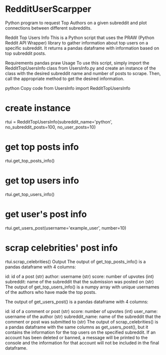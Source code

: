 # RedditUserScarpper
Python program to request Top Authors on a given subreddit and plot connections between different subreddits.

Reddit Top Users Info
This is a Python script that uses the PRAW (Python Reddit API Wrapper) library to gather information about top users on a specific subreddit. It returns a pandas dataframe with information based on top subreddit posts.

Requirements
pandas
praw
Usage
To use this script, simply import the RedditTopUsersInfo class from UsersInfo.py and create an instance of the class with the desired subreddit name and number of posts to scrape. Then, call the appropriate method to get the desired information.

python
Copy code
from UsersInfo import RedditTopUsersInfo

# create instance
rtui = RedditTopUsersInfo(subreddit_name='python', no_subreddit_posts=100, no_user_posts=10)

# get top posts info
rtui.get_top_posts_info()

# get top users info
rtui.get_top_users_info()

# get user's post info
rtui.get_users_post(username='example_user', number=10)

# scrap celebrities' post info
rtui.scrap_celebrities()
Output
The output of get_top_posts_info() is a pandas dataframe with 4 columns:

id: id of a post (str)
author: username (str)
score: number of upvotes (int)
subreddit: name of the subreddit that the submission was posted on (str)
The output of get_top_users_info() is a numpy array with unique usernames of the authors who have made the top posts.

The output of get_users_post() is a pandas dataframe with 4 columns:

id: id of a comment or post (str)
score: number of upvotes (int)
user_name: username of the author (str)
subreddit_name: name of the subreddit that the comment or post was submitted to (str)
The output of scrap_celebrities() is a pandas dataframe with the same columns as get_users_post(), but it contains the information for the top users on the specified subreddit. If an account has been deleted or banned, a message will be printed to the console and the information for that account will not be included in the final dataframe.
